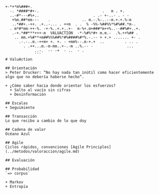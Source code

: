 ```
+-*+*m%###+.
  -. *####*#+-.                            .   m . +.
  ..-#*---#%+..                        . .- +-..- . - -
   +%m.##*mm---    .              .. m.-.%-..--m.+.+.%-m
   ..*##+.-++. .+..-... . ++m  . .  % -%%-%##%%*%#%##.*m-.
  . m*#*mm-++-%. -+-%..+.+..+-  m-%+.m+###*m++%..--##%#+..+.
   .-+.*##***+++-m  VALUACTION  -*-%#%*#+ m.m.-  .%.++%## .
    .. mm.+%#**+m##%%%##%*#%####%#*%.-.-- + +.+ ....... +- .
      .-.-..m.-++m+ +. +. - +mm%--.m-+.+  ..         . .. .
        . .++...m.-m-mm..+-.-m ..%.-- -               ...
             ..-.  -- -+  - ..  - .
             ```
# ValuAction

## Orientación
> Peter Drucker: “No hay nada tan inútil como hacer eficientemente algo que no debería haberse hecho”.

+ ¿Cómo saber hacia donde orientar los esfuerzos?
  + Salto al vacío sin cifras
  + Desinformación

## Escalas
+ Seguimiento

## Transacción
Lo que recibo a cambio de lo que doy

## Cadena de valor
Océano Azul

## Agile
Ciclos rápidos, convenciones [Agile Principles](../metodos/valoraccion/agile.md)

## Evaluación

## Probabilidad
`=> corpus`

+ Markov
+ Entropía
